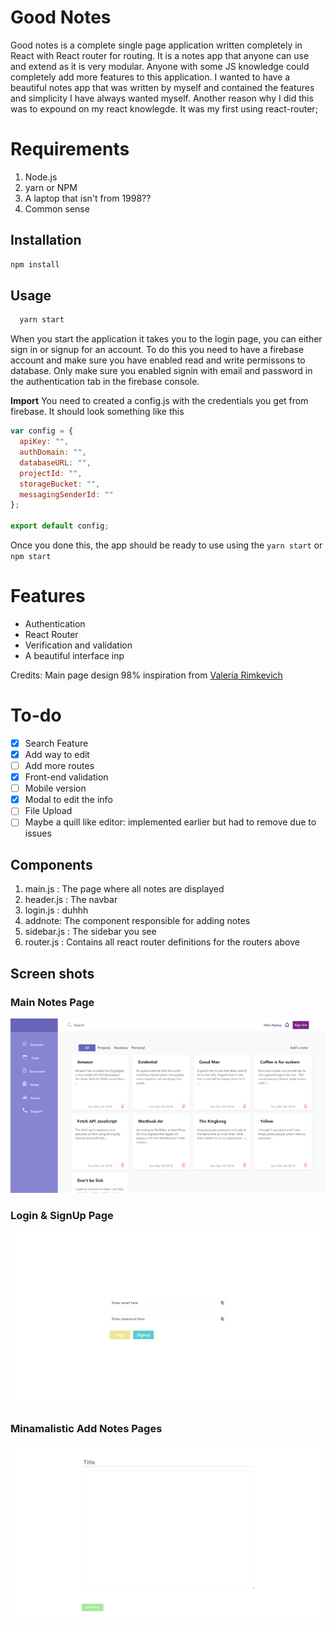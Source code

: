 # Good Notes

Good notes is a complete single page application written completely in React with React router for routing.
It is a notes app that anyone can use and extend as it is very modular. Anyone with some JS knowledge could completely add more features to this application. I wanted to have a beautiful notes app that was written by myself and contained the features and simplicity I have always wanted myself. Another reason why I did this was to expound on my react knowlegde. It was my first using react-router;

# Requirements

1.  Node.js
2.  yarn or NPM
3.  A laptop that isn't from 1998??
4.  Common sense

## Installation

```javascript
npm install
```

## Usage

```js
  yarn start
```

When you start the application it takes you to the login page, you can either sign in or signup for an account. To do this you need to have
a firebase account and make sure you have enabled read and write permissons to database. Only make sure you enabled signin with email and password
in the authentication tab in the firebase console.

**Import**
You need to created a config.js with the credentials you get from firebase.
It should look something like this

```js
var config = {
  apiKey: "",
  authDomain: "",
  databaseURL: "",
  projectId: "",
  storageBucket: "",
  messagingSenderId: ""
};

export default config;
```

Once you done this, the app should be ready to use using the `yarn start` or `npm start`

# Features

* Authentication
* React Router
* Verification and validation
* A beautiful interface inp

Credits: Main page design 98% inspiration from [Valeria Rimkevich](https://dribbble.com/shots/3603745-Notes-screen)

# To-do

- [x] Search Feature
- [x] Add way to edit
- [ ] Add more routes
- [x] Front-end validation
- [ ] Mobile version
- [x] Modal to edit the info
- [ ] File Upload
- [ ] Maybe a quill like editor: implemented earlier but had to remove due to issues

## Components

1.  main.js : The page where all notes are displayed
2.  header.js : The navbar
3.  login.js : duhhh
4.  addnote: The component responsible for adding notes
5.  sidebar.js : The sidebar you see
6.  router.js : Contains all react router definitions for the routers above

## Screen shots

### Main Notes Page

![](./screenshots/main-page.png)

### Login & SignUp Page

![](./screenshots/loginsignup.png)

### Minamalistic Add Notes Pages

![](./screenshots/addnotespage.png)
